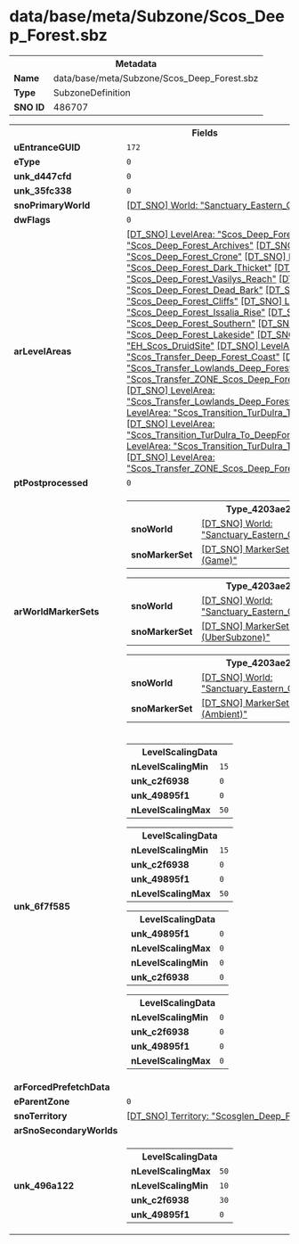 <h1>data/base/meta/Subzone/Scos_Deep_Forest.sbz</h1><table><tr><th colspan="100%">Metadata</th></tr><tr><td><b>Name</b></td><td>data/base/meta/Subzone/Scos_Deep_Forest.sbz</td></tr><tr><td><b>Type</b></td><td>SubzoneDefinition</td></tr><tr><td><b>SNO ID</b></td><td>486707</td></tr></table>

<table><tr><th colspan="100%">Fields</th></tr><tr><td><b>uEntranceGUID</b></td><td><code>172</code></td></tr><tr><td><b>eType</b></td><td><code>0</code></td></tr><tr><td><b>unk_d447cfd</b></td><td><code>0</code></td></tr><tr><td><b>unk_35fc338</b></td><td><code>0</code></td></tr><tr><td><b>snoPrimaryWorld</b></td><td><a href="..\World\Sanctuary_Eastern_Continent.wrl">[DT_SNO] World: "Sanctuary_Eastern_Continent"</a></td></tr><tr><td><b>dwFlags</b></td><td><code>0</code></td></tr><tr><td><b>arLevelAreas</b></td><td><a href="..\LevelArea\Scos_Deep_Forest.lvl">[DT_SNO] LevelArea: "Scos_Deep_Forest"</a>
<a href="..\LevelArea\Scos_Deep_Forest_Archives.lvl">[DT_SNO] LevelArea: "Scos_Deep_Forest_Archives"</a>
<a href="..\LevelArea\Scos_Deep_Forest_Crone.lvl">[DT_SNO] LevelArea: "Scos_Deep_Forest_Crone"</a>
<a href="..\LevelArea\Scos_Deep_Forest_Dark_Thicket.lvl">[DT_SNO] LevelArea: "Scos_Deep_Forest_Dark_Thicket"</a>
<a href="..\LevelArea\Scos_Deep_Forest_Vasilys_Reach.lvl">[DT_SNO] LevelArea: "Scos_Deep_Forest_Vasilys_Reach"</a>
<a href="..\LevelArea\Scos_Deep_Forest_Dead_Bark.lvl">[DT_SNO] LevelArea: "Scos_Deep_Forest_Dead_Bark"</a>
<a href="..\LevelArea\Scos_Deep_Forest_Cliffs.lvl">[DT_SNO] LevelArea: "Scos_Deep_Forest_Cliffs"</a>
<a href="..\LevelArea\Scos_Deep_Forest_Issalia_Rise.lvl">[DT_SNO] LevelArea: "Scos_Deep_Forest_Issalia_Rise"</a>
<a href="..\LevelArea\Scos_Deep_Forest_Southern.lvl">[DT_SNO] LevelArea: "Scos_Deep_Forest_Southern"</a>
<a href="..\LevelArea\Scos_Deep_Forest_Lakeside.lvl">[DT_SNO] LevelArea: "Scos_Deep_Forest_Lakeside"</a>
<a href="..\LevelArea\EH_Scos_DruidSite.lvl">[DT_SNO] LevelArea: "EH_Scos_DruidSite"</a>
<a href="..\LevelArea\Scos_Transfer_Deep_Forest_Coast.lvl">[DT_SNO] LevelArea: "Scos_Transfer_Deep_Forest_Coast"</a>
<a href="..\LevelArea\Scos_Transfer_Lowlands_Deep_Forest.lvl">[DT_SNO] LevelArea: "Scos_Transfer_Lowlands_Deep_Forest"</a>
<a href="..\LevelArea\Scos_Transfer_ZONE_Scos_Deep_Forest_Step_Grasslands.lvl">[DT_SNO] LevelArea: "Scos_Transfer_ZONE_Scos_Deep_Forest_Step_Grasslands"</a>
<a href="..\LevelArea\Scos_Transfer_Lowlands_Deep_Forest_S.lvl">[DT_SNO] LevelArea: "Scos_Transfer_Lowlands_Deep_Forest_S"</a>
<a href="..\LevelArea\Scos_Transition_TurDulra_To_DeepForest_1.lvl">[DT_SNO] LevelArea: "Scos_Transition_TurDulra_To_DeepForest_1"</a>
<a href="..\LevelArea\Scos_Transition_TurDulra_To_DeepForest_2.lvl">[DT_SNO] LevelArea: "Scos_Transition_TurDulra_To_DeepForest_2"</a>
<a href="..\LevelArea\Scos_Transition_TurDulra_To_DeepForest_3.lvl">[DT_SNO] LevelArea: "Scos_Transition_TurDulra_To_DeepForest_3"</a>
<a href="..\LevelArea\Scos_Transfer_ZONE_Scos_Deep_Forest_Step_WorldEvent_02.lvl">[DT_SNO] LevelArea: "Scos_Transfer_ZONE_Scos_Deep_Forest_Step_WorldEvent_02"</a>
</td></tr><tr><td><b>ptPostprocessed</b></td><td><code>0</code></td></tr><tr><td><b>arWorldMarkerSets</b></td><td><table><tr><th colspan="100%">Type_4203ae2e</th></tr><tr><td><b>snoWorld</b></td><td><a href="..\World\Sanctuary_Eastern_Continent.wrl">[DT_SNO] World: "Sanctuary_Eastern_Continent"</a></td></tr><tr><td><b>snoMarkerSet</b></td><td><a href="..\MarkerSet\Scos_Deep_Forest (Game).mrk">[DT_SNO] MarkerSet: "Scos_Deep_Forest (Game)"</a></td></tr></table>


<table><tr><th colspan="100%">Type_4203ae2e</th></tr><tr><td><b>snoWorld</b></td><td><a href="..\World\Sanctuary_Eastern_Continent.wrl">[DT_SNO] World: "Sanctuary_Eastern_Continent"</a></td></tr><tr><td><b>snoMarkerSet</b></td><td><a href="..\MarkerSet\Scos_Deep_Forest (UberSubzone).mrk">[DT_SNO] MarkerSet: "Scos_Deep_Forest (UberSubzone)"</a></td></tr></table>


<table><tr><th colspan="100%">Type_4203ae2e</th></tr><tr><td><b>snoWorld</b></td><td><a href="..\World\Sanctuary_Eastern_Continent.wrl">[DT_SNO] World: "Sanctuary_Eastern_Continent"</a></td></tr><tr><td><b>snoMarkerSet</b></td><td><a href="..\MarkerSet\Scos_Deep_Forest (Ambient).mrk">[DT_SNO] MarkerSet: "Scos_Deep_Forest (Ambient)"</a></td></tr></table>


</td></tr><tr><td><b>unk_6f7f585</b></td><td><table><tr><th colspan="100%">LevelScalingData</th></tr><tr><td><b>nLevelScalingMin</b></td><td><code>15</code></td></tr><tr><td><b>unk_c2f6938</b></td><td><code>0</code></td></tr><tr><td><b>unk_49895f1</b></td><td><code>0</code></td></tr><tr><td><b>nLevelScalingMax</b></td><td><code>50</code></td></tr></table>


<table><tr><th colspan="100%">LevelScalingData</th></tr><tr><td><b>nLevelScalingMin</b></td><td><code>15</code></td></tr><tr><td><b>unk_c2f6938</b></td><td><code>0</code></td></tr><tr><td><b>unk_49895f1</b></td><td><code>0</code></td></tr><tr><td><b>nLevelScalingMax</b></td><td><code>50</code></td></tr></table>


<table><tr><th colspan="100%">LevelScalingData</th></tr><tr><td><b>unk_49895f1</b></td><td><code>0</code></td></tr><tr><td><b>nLevelScalingMax</b></td><td><code>0</code></td></tr><tr><td><b>nLevelScalingMin</b></td><td><code>0</code></td></tr><tr><td><b>unk_c2f6938</b></td><td><code>0</code></td></tr></table>


<table><tr><th colspan="100%">LevelScalingData</th></tr><tr><td><b>nLevelScalingMin</b></td><td><code>0</code></td></tr><tr><td><b>unk_c2f6938</b></td><td><code>0</code></td></tr><tr><td><b>unk_49895f1</b></td><td><code>0</code></td></tr><tr><td><b>nLevelScalingMax</b></td><td><code>0</code></td></tr></table>


</td></tr><tr><td><b>arForcedPrefetchData</b></td><td></td></tr><tr><td><b>eParentZone</b></td><td><code>0</code></td></tr><tr><td><b>snoTerritory</b></td><td><a href="..\Territory\Scosglen_Deep_Forest.ter">[DT_SNO] Territory: "Scosglen_Deep_Forest"</a></td></tr><tr><td><b>arSnoSecondaryWorlds</b></td><td></td></tr><tr><td><b>unk_496a122</b></td><td><table><tr><th colspan="100%">LevelScalingData</th></tr><tr><td><b>nLevelScalingMax</b></td><td><code>50</code></td></tr><tr><td><b>nLevelScalingMin</b></td><td><code>10</code></td></tr><tr><td><b>unk_c2f6938</b></td><td><code>30</code></td></tr><tr><td><b>unk_49895f1</b></td><td><code>0</code></td></tr></table>

</td></tr></table>


